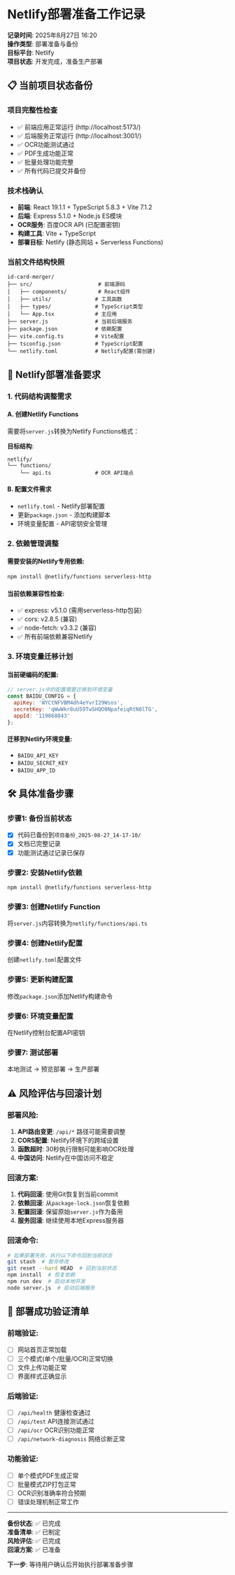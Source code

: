 # Netlify部署准备工作记录

**记录时间**: 2025年8月27日 16:20  
**操作类型**: 部署准备与备份  
**目标平台**: Netlify  
**项目状态**: 开发完成，准备生产部署  

## 📋 当前项目状态备份

### 项目完整性检查
- ✅ 前端应用正常运行 (http://localhost:5173/)
- ✅ 后端服务正常运行 (http://localhost:3001/)
- ✅ OCR功能测试通过
- ✅ PDF生成功能正常
- ✅ 批量处理功能完整
- ✅ 所有代码已提交并备份

### 技术栈确认
- **前端**: React 19.1.1 + TypeScript 5.8.3 + Vite 7.1.2
- **后端**: Express 5.1.0 + Node.js ES模块
- **OCR服务**: 百度OCR API (已配置密钥)
- **构建工具**: Vite + TypeScript
- **部署目标**: Netlify (静态网站 + Serverless Functions)

### 当前文件结构快照
```
id-card-merger/
├── src/                     # 前端源码
│   ├── components/          # React组件
│   ├── utils/              # 工具函数
│   ├── types/              # TypeScript类型
│   └── App.tsx             # 主应用
├── server.js               # 当前后端服务
├── package.json            # 依赖配置
├── vite.config.ts          # Vite配置
├── tsconfig.json           # TypeScript配置
└── netlify.toml            # Netlify配置(需创建)
```

## 🎯 Netlify部署准备要求

### 1. 代码结构调整需求

#### A. 创建Netlify Functions
需要将`server.js`转换为Netlify Functions格式：

**目标结构**:
```
netlify/
└── functions/
    └── api.ts              # OCR API端点
```

#### B. 配置文件需求
- `netlify.toml` - Netlify部署配置
- 更新`package.json` - 添加构建脚本
- 环境变量配置 - API密钥安全管理

### 2. 依赖管理调整

#### 需要安装的Netlify专用依赖:
```bash
npm install @netlify/functions serverless-http
```

#### 当前依赖兼容性检查:
- ✅ express: v5.1.0 (需用serverless-http包装)
- ✅ cors: v2.8.5 (兼容)
- ✅ node-fetch: v3.3.2 (兼容)
- ✅ 所有前端依赖兼容Netlify

### 3. 环境变量迁移计划

#### 当前硬编码的配置:
```javascript
// server.js中的配置需要迁移到环境变量
const BAIDU_CONFIG = {
  apiKey: 'WYCtNFVBM4dh4eYvrI29Wsos',
  secretKey: 'qWwWkr8uU59TwSHQO0NpafeiqRtN8lTG',
  appId: '119868043'
};
```

#### 迁移到Netlify环境变量:
- `BAIDU_API_KEY`
- `BAIDU_SECRET_KEY` 
- `BAIDU_APP_ID`

## 🛠️ 具体准备步骤

### 步骤1: 备份当前状态
- [x] 代码已备份到`项目备份_2025-08-27_14-17-10/`
- [x] 文档已完整记录
- [x] 功能测试通过记录已保存

### 步骤2: 安装Netlify依赖
```bash
npm install @netlify/functions serverless-http
```

### 步骤3: 创建Netlify Function
将`server.js`内容转换为`netlify/functions/api.ts`

### 步骤4: 创建Netlify配置
创建`netlify.toml`配置文件

### 步骤5: 更新构建配置
修改`package.json`添加Netlify构建命令

### 步骤6: 环境变量配置
在Netlify控制台配置API密钥

### 步骤7: 测试部署
本地测试 → 预览部署 → 生产部署

## ⚠️ 风险评估与回滚计划

### 部署风险:
1. **API路由变更**: `/api/*` 路径可能需要调整
2. **CORS配置**: Netlify环境下的跨域设置
3. **函数超时**: 30秒执行限制可能影响OCR处理
4. **中国访问**: Netlify在中国访问不稳定

### 回滚方案:
1. **代码回滚**: 使用Git恢复到当前commit
2. **依赖回滚**: 从`package-lock.json`恢复依赖
3. **配置回滚**: 保留原始`server.js`作为备用
4. **服务回滚**: 继续使用本地Express服务器

### 回滚命令:
```bash
# 如果部署失败，执行以下命令回到当前状态
git stash  # 暂存修改
git reset --hard HEAD  # 回到当前状态
npm install  # 恢复依赖
npm run dev  # 启动本地开发
node server.js  # 启动后端服务
```

## 📝 部署成功验证清单

### 前端验证:
- [ ] 网站首页正常加载
- [ ] 三个模式(单个/批量/OCR)正常切换
- [ ] 文件上传功能正常
- [ ] 界面样式正确显示

### 后端验证:
- [ ] `/api/health` 健康检查通过
- [ ] `/api/test` API连接测试通过
- [ ] `/api/ocr` OCR识别功能正常
- [ ] `/api/network-diagnosis` 网络诊断正常

### 功能验证:
- [ ] 单个模式PDF生成正常
- [ ] 批量模式ZIP打包正常
- [ ] OCR识别准确率符合预期
- [ ] 错误处理机制正常工作

---

**备份状态**: ✅ 已完成  
**准备清单**: ✅ 已制定  
**风险评估**: ✅ 已完成  
**回滚方案**: ✅ 已准备  

**下一步**: 等待用户确认后开始执行部署准备步骤